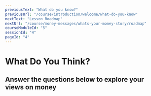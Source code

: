 ```yaml
---
previousText: "What do you know?"
previousUrl: "/course/introduction/welcome/what-do-you-know"
nextText: "Lesson Roadmap"
nextUrl: "/course/money-messages/whats-your-money-story/roadmap"
courseModuleId: "5"
sessionId: "4"
pageId: "4"
---
```



# What Do You Think?
## Answer the questions below to explore your views on money

<sparkle-quiz question-id="61"></sparkle-quiz>
